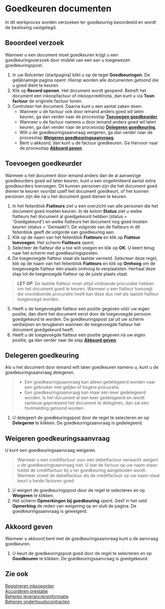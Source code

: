 # Goedkeuren documenten

In dit werkproces worden verzoeken ter goedkeuring beoordeeld en wordt de beslissing vastgelegd.

## Beoordeel verzoek

Wanneer u een document moet goedkeuren krijgt u een goedkeuringsverzoek door middel van een aan u toegewezen goedkeuringspost.

1. In uw Rolcenter (startpagina) klikt u op de tegel **Goedkeuringen**. De gelijknamige pagina opent. Hierop worden alle documenten getoond die u goed dient te keuren.
2. Klik op **Record openen**. Het document wordt geopend. Betreft het document een inkoopfactuur of inkoopcreditnota, dan kunt u via **Toon factuur** de originele factuur tonen.
3. Controleer het document. Daarna kunt u een aantal zaken doen:
    - Wanneer u de factuur ook door iemand anders goed wil laten keuren, ga dan verder naar de processtap **[Toevoegen goedkeurder](#toevoegen-goedkeurder)**.
    - Wanneer u de factuur namens u door iemand anders goed wil laten keuren, ga dan verder naar de processtap **[Delegeren goedkeuring](#delegeren-goedkeuring)**.
    - Wilt u de goedkeuringsaanvraag weigeren, ga dan verder naar de processtap **[Weigeren goedkeuringsaanvraag](#weigeren-goedkeuringsaanvraag)**.
    - Bent u akkoord, dan kunt u de factuur goedkeuren. Ga hiervoor naar de processtap **[Akkoord geven](#akkoord-geven)**.

## Toevoegen goedkeurder

Wanneer u het document door iemand anders dan de al aanwezige goedkeurders goed wil laten keuren, kunt u een ongelimiteerd aantal extra goedkeurders toevoegen. Dit kunnen personen zijn die het document goed dienen te keuren voordat uzelf het document goedkeurt, of het kunnen personen zijn die ná u het document goed dienen te keuren.

1. In het feitenblok **Fiatteurs** ziet u een overzicht van alle personen die het document goed moeten keuren. In de kolom **Status** ziet u welke fiatteurs het document al goedgekeurd hebben (status = 'Goedgekeurd') en welke fiatteurs het document nog goed moeten keuren (status = 'Gemaakt'). De volgorde van de fiatteurs in dit feitenblok geeft de volgorde van goedkeuring aan.
2. Klik op de naam van het feitenblok **Fiatteurs** en klik op **Fiatteur toevoegen**. Het scherm **Fiatteurs** opent.
3. Selecteer de fiatteur die u toe wilt voegen en klik op **OK**. U keert terug naar het scherm met goedkeuringsposten.
4. De toegevoegde fiatteur staat als laatste vermeld. Selecteer deze regel, klik op de naam van het feitenblok **Fiatteurs** en klik op **Omhoog** om de toegevoegde fiatteur één plaats omhoog te verplaatsten. Herhaal deze stap tot de toegevoegde fiatteur op de juiste plaats staat.
>**LET OP**: De laatste fiatteur moet altijd voldoende procuratie hebben om het document goed te keuren. Wanneer u een fiatteur toevoegt die onvoldoende procuratie heeft kan deze dus niet als laatste fiatteur toegevoegd worden.
5. Heeft u de toegevoegde fiatteur een positie gegeven vóór uw eigen positie, dan dient het document eerst door de toegevoegde persoon goedgekeurd te worden. De goedkeuringspost zal uit uw scherm verdwijnen en terugkeren wanneer de toegevoegde fiatteur het document goedgekeurd heeft.
6. Heeft u de toegevoegde fiatteur een positie gegeven ná uw eigen positie, ga dan verder naar de stap **[Akkoord geven](#akkoord-geven)**.

## Delegeren goedkeuring

Als u het document door iemand wilt laten goedkeuren namens u, kunt u de goedkeuringsaanvraag delegeren.

> - Een goedkeuringsaanvraag kan alleen gedelegeerd worden naar een gebruiker met gelijke of hogere procuratie.
> - Een goedkeuringsaanvraag kan maar één keer gedelegeerd worden. Is het document al een keer gedelegeerd en wordt opnieuw geprobeerd het document te delegeren, dan zal een foutmelding getoond worden. 

1. U delegeert de goedkeuringspost door de regel te selecteren en op **Delegeren** te klikken. De goedkeuringsaanvraag is gedelegeerd.

## Weigeren goedkeuringsaanvraag

U kunt een goedkeuringsaanvraag weigeren.

> Wanneer u een creditfactuur voor een debetfactuur verwacht weigert u de goedkeuringsaanvraag niet. U laat de factuur op uw naam staan totdat de creditfactuur bij u ter goedkeuring aangeboden wordt. Wanneer zowel de debetfactuur als de creditfactuur op uw naam staat keurt u beide facturen goed.

1. U weigert de goedkeuringspost door de regel te selecteren en op **Weigeren** te klikken.
2. Het scherm **Opmerkingen bij goedkeuring** opent. Geef in het veld **Opmerking** de reden van weigering op en sluit de pagina. De goedkeuringsaanvraag is geweigerd.

## Akkoord geven

Wanneer u akkoord bent met de goedkeuringsaanvraag kunt u de aanvraag goedkeuren.

1. U keurt de goedkeuringspost goed door de regel te selecteren en op **Goedkeuren** te klikken. De goedkeuringsaanvraag is goedgekeurd.

## Zie ook

[Registreren inkooporder](../registreren-inkooporder/)  
[Accorderen prestatie](../accorderen-prestatie/)  
[Beheren leveranciersinformatie](../beheren-leveranciersinformatie/)  
[Beheren onderhoudscontracten](../beheren-onderhoudscontracten/)
